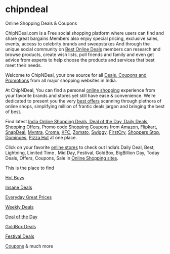# chipndeal
Online Shopping Deals &amp; Coupons


 ChipNDeal.com is a Free social shopping platform where users can find and share great bargains Members also enjoy special pricing, exclusive sales, events, access to celebrity brands and sweepstakes And through the unique social community on <a href="https://chipndeal.com">Best Online Deals</a> members can research and browse products, create wish lists, poll friends and family and even get advice from experts to help choose the products and services that best meet their needs.
 
 Welcome to ChipNDeal, your one source for all <a href="https://chipndeal.com">Deals, Coupons and Promotions</a> from all major shopping websites in India.

At ChipNDeal, You can find a personal <a href="https://chipndeal.com">online shopping</a> experience from your favorite brands and stores yet still have ease & convenience. We’re dedicated to present you the very <a href="https://chipndeal.com">best offers</a> scanning through plethora of online shops, simplifying million of frantic deals jargon and bringing the best of best.

Find latest <a href="https://chipndeal.com"> India Online Shopping  Deals, <a href="https://chipndeal.com"> Deal of the Day, <a href="https://chipndeal.com"> Daily Deals</a>, <a href="https://chipndeal.com"> Shopping Offers</a>, Promo code <a href="https://chipndeal.com"> Shopping Coupons</a> from <a href="https://chipndeal.com"> Amazon</a>, <a href="https://chipndeal.com"> Flipkart</a>, <a href="https://chipndeal.com"> SnapDeal</a>, <a href="https://chipndeal.com">Myntra</a>, <a href="https://chipndeal.com">Croma</a>, <a href="https://chipndeal.com">KFC</a>, <a href="https://chipndeal.com">Zomato</a>, <a href="https://chipndeal.com">Swiggy</a>, <a href="https://chipndeal.com">FirstCry</a>, <a href="https://chipndeal.com">Shoppers Stop</a>,  <a href="https://chipndeal.com">Dominoes</a>, <a href="https://chipndeal.com">Pizza Hut</a> at one place.

Click on your favorite <a href="https://chipndeal.com">online stores</a> to check out India’s Daily Deal, Best, Lightning, Limited Time , Mid Day, Festival, GoldBox, BigBillion Day, Today Deals, Offers, Coupons, Sale in <a href="https://chipndeal.com">Online Shopping sites</a>.

This is the place to find 

<a href="https://chipndeal.com">Hot Buys</a>

<a href="https://chipndeal.com">Insane Deals</a>

<a href="https://chipndeal.com">Everyday Great Prices</a>

<a href="https://chipndeal.com">Weekly Deals</a>

<a href="https://chipndeal.com">Deal of the Day</a>

<a href="https://chipndeal.com">GoldBox Deals</a>

<a href="https://chipndeal.com">Festival Deals</a>

<a href="https://chipndeal.com">Coupons</a> & much more
